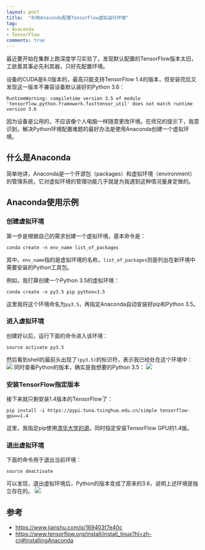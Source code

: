 ```yaml
---
layout: post
title:  "利用Anaconda配置TensorFlow虚拟运行环境"
tag:
- Anaconda
- TensorFlow
comments: true
---
```


最近要开始在集群上跑深度学习实验了，发现默认配置的TensorFlow版本太旧，工欲善其事必先利其器，只好先配置环境。

设备的CUDA是8.0版本的，最高只能支持TensorFlow 1.4的版本，但安装完后又发现这一版本不兼容设备默认装好的Python 3.6：
```
RuntimeWarning: compiletime version 3.5 of module 'tensorflow.python.framework.fasttensor_util' does not match runtime version 3.6
```

因为设备是公用的，不应该像个人电脑一样随意更改环境。在师兄的提示下，我意识到，解决Python环境配置难题的最好办法是使用Anaconda创建一个虚拟环境。

## 什么是Anaconda
简单地讲，Anaconda是一个开源包（packages）和虚拟环境（environment）的管理系统，它对虚拟环境的管理功能几乎就是为我遇到这种情况量身定做的。

## Anaconda使用示例
### 创建虚拟环境
第一步是根据自己的需求创建一个虚拟环境，基本命令是：
```
conda create -n env_name list_of_packages
```
其中，`env_name`指的是虚拟环境的名称，`list_of_packages`则是列出在新环境中需要安装的Python工具包。

例如，我打算创建一个Python 3.5的虚拟环境：
```
conda create -n py3.5 pip python=3.5
```
这里我将这个环境命名为`py3.5`，再指定Anaconda自动安装好pip和Python 3.5。

### 进入虚拟环境
创建好以后，运行下面的命令进入该环境：
```
source activate py3.5
```
然后看到shell的最前头出现了`(py3.5)`的标识符，表示我已经处在这个环境中：
![](https://controny.github.io/assets/images/posts/20180414142011.png)
同时查看Python的版本，确实是我想要的Python 3.5：
![](https://controny.github.io/assets/images/posts/20180414142132.png)

### 安装TensorFlow指定版本
接下来就只剩安装1.4版本的TensorFlow了：
```
pip install -i https://pypi.tuna.tsinghua.edu.cn/simple tensorflow-gpu==1.4
```
这里，我指定pip使用[清华大学的源](https://mirrors.tuna.tsinghua.edu.cn/help/pypi/)，同时指定安装TensorFlow GPU的1.4版。

### 退出虚拟环境
下面的命令用于退出当前环境：
```
source deactivate
```
可以发现，退出虚拟环境后，Python的版本变成了原来的3.6，说明上述环境是独立存在的。
![](https://controny.github.io/assets/images/posts/20180414143321.png)

## 参考
- <https://www.jianshu.com/p/169403f7e40c>
- <https://www.tensorflow.org/install/install_linux?hl=zh-cn#InstallingAnaconda>
